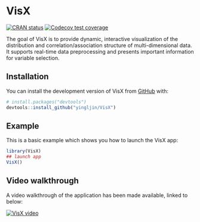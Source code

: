 
<!-- README.md is generated from README.Rmd. Please edit that file -->

# VisX

<!-- badges: start -->

[![CRAN
status](https://www.r-pkg.org/badges/version/VisX)](https://CRAN.R-project.org/package=VisX)
[![Codecov test
coverage](https://codecov.io/gh/yingljin/VisX/branch/master/graph/badge.svg)](https://app.codecov.io/gh/yingljin/VisX?branch=master)
<!-- badges: end -->

The goal of VisX is to provide dynamic, interactive visualization of the
distribution and correlation/association structure of multi-dimensional
data. It supports real-time data preprocessing and presents important
information for variable selection.

## Installation

You can install the development version of VisX from
[GitHub](https://github.com/) with:

``` r
# install.packages("devtools")
devtools::install_github("yingljin/VisX")
```

## Example

This is a basic example which shows you how to launch the VisX app:

``` r
library(VisX)
## launch app
VisX()
```

## Video walkthrough

A video walkthrough of the application has been made available, linked to below:

[![VisX video](https://img.youtube.com/vi/aZfLty00Mrc/0.jpg)](https://www.youtube.com/watch?v=aZfLty00Mrc)


